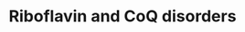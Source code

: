 ---
annotations:
- id: DOID:8454
  parent: disease of metabolism
  type: Disease Ontology
  value: riboflavin deficiency
- id: PW:0000142
  parent: classic metabolic pathway
  type: Pathway Ontology
  value: ubiquinone biosynthetic pathway
- id: DOID:0080786
  parent: genetic disease
  type: Disease Ontology
  value: Brown-Vialetto-Van Laere syndrome 2
- id: DOID:0070243
  parent: genetic disease
  type: Disease Ontology
  value: primary coenzyme Q10 deficiency 6
- id: PW:0000137
  parent: classic metabolic pathway
  type: Pathway Ontology
  value: riboflavin metabolic pathway
- id: DOID:0070242
  parent: genetic disease
  type: Disease Ontology
  value: primary coenzyme Q10 deficiency 5
- id: DOID:0080785
  parent: genetic disease
  type: Disease Ontology
  value: Brown-Vialetto-Van Laere syndrome 1
- id: DOID:0050730
  parent: genetic disease
  type: Disease Ontology
  value: coenzyme Q10 deficiency disease
- id: DOID:0070239
  parent: genetic disease
  type: Disease Ontology
  value: primary coenzyme Q10 deficiency 2
- id: DOID:0070240
  parent: genetic disease
  type: Disease Ontology
  value: primary coenzyme Q10 deficiency 3
- id: DOID:0070238
  parent: genetic disease
  type: Disease Ontology
  value: primary coenzyme Q10 deficiency 1
- id: DOID:0080632
  parent: genetic disease
  type: Disease Ontology
  value: Fazio-Londe disease
- id: DOID:0050694
  type: Disease Ontology
  value: Brown-Vialetto-Van Laere syndrome
- id: DOID:0070241
  parent: genetic disease
  type: Disease Ontology
  value: primary coenzyme Q10 deficiency 4
authors:
- DeSl
- Egonw
- Finterly
- Fehrhart
communities:
- IEM
- RareDiseases
description: Riboflavin (aka Vitamin B2) is used as molecular precursor for the formation
  of FAD and FMN, which are both essential cofactors in beta-oxidation, branched-chain-amino-acid
  catabolism and the mitochondrial electron transport of the TCA cycle.  Coenzyme
  Q10 (aka ubiquinone or CoQ10) functions as a electron carrier, antioxidant and influences
  pyrimidine metabolism directly.  This pathway was inspired by Chapter 16 (ed. 4)
  from the book of Blau (ISBN 3642403360 (978-3642403361)).
last-edited: 2021-11-30
ndex: c8f811e4-8b74-11eb-9e72-0ac135e8bacf
organisms:
- Homo sapiens
redirect_from:
- /index.php/Pathway:WP5037
- /instance/WP5037
- /instance/WP5037_rr123599
revision: r123599
schema-jsonld:
- '@context': https://schema.org/
  '@id': https://wikipathways.github.io/pathways/WP5037.html
  '@type': Dataset
  creator:
    '@type': Organization
    name: WikiPathways
  description: Riboflavin (aka Vitamin B2) is used as molecular precursor for the
    formation of FAD and FMN, which are both essential cofactors in beta-oxidation,
    branched-chain-amino-acid catabolism and the mitochondrial electron transport
    of the TCA cycle.  Coenzyme Q10 (aka ubiquinone or CoQ10) functions as a electron
    carrier, antioxidant and influences pyrimidine metabolism directly.  This pathway
    was inspired by Chapter 16 (ed. 4) from the book of Blau (ISBN 3642403360 (978-3642403361)).
  keywords:
  - 6 IPP
  - 6 PP
  - 7 IPP
  - 7 PP
  - AMP
  - APTX
  - CABC1
  - CETF
  - COQ2
  - 'COQ6 '
  - 'COQ7 '
  - 'COQ9 '
  - CoQ10
  - DHB
  - DHDB
  - DMPhOH
  - DMQ10H2
  - DeMQ10H2
  - ETFA
  - ETFB
  - ETFDH
  - ETFDH gene
  - FAD
  - 'FAD '
  - FAD synthetase
  - FADH2
  - FMN
  - Farnesyl-PP
  - 'Fe2+ '
  - MDMQ10H2
  - MHDB
  - PDSS1
  - PDSS2
  - PHB
  - PPi
  - Q10H2
  - RIB
  - Riboflavin kinase
  - SLC52A1
  - SLC52A2
  - SLC52A3
  - a ubiquinol
  - a ubiquinone
  - all-E-10PrP2
  - trans-decaprenyl-PP
  - trans-nonaprenyl-PP
  license: CC0
  name: Riboflavin and CoQ disorders
seo: CreativeWork
title: Riboflavin and CoQ disorders
wpid: WP5037
---